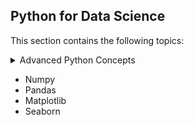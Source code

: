 ## Python for Data Science

This section contains the following topics:

<details>
    <summary> Advanced Python Concepts </summary>
    
  - Functional Programming in Python
  - Python Decorators
  - Python Generators
  - Python Iterators
  - Python Context Managers
  - Python Regular Expressions
  - Advanced OOP in Python
  - Python Multithreading
  - Python Multiprocessing
  - Python Networking
  - Python Database Programming
  - Testing in Python
  
</details>

- Numpy
- Pandas
- Matplotlib
- Seaborn

<!-- Move: Tensorflow, Pytorch & other MLOps tools -->
